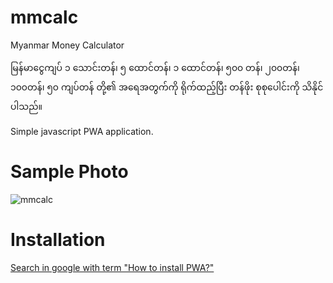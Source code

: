 # mmcalc
Myanmar Money Calculator

မြန်မာငွေကျပ် ၁ သောင်းတန်၊ ၅ ထောင်တန်၊ ၁ ထောင်တန်၊ ၅၀၀ တန်၊ ၂၀၀တန်၊ ၁၀၀တန်၊ ၅၀ ကျပ်တန် တို့၏ အရေအတွက်ကို ရိုက်ထည့်ပြီး
တန်ဖိုး စုစုပေါင်းကို သိနိုင်ပါသည်။

Simple javascript PWA application.

# Sample Photo
![mmcalc](https://user-images.githubusercontent.com/33415417/193205456-afa899e9-7795-47de-902a-65b86e8c1f18.png)

# Installation
<a href="https://www.google.com/search?q=how+to+install+pwa+app+on+ios&oq=how+to+install+pwa+app">Search in google with term "How to install PWA?"</a>
